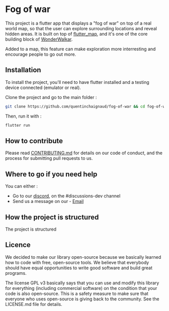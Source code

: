 # Fog of war

This project is a flutter app that displays a "fog of war" on top of a real world map, so that the user can explore surrounding locations and reveal hidden areas. 
It is built on top of [flutter_map](https://pub.dev/packages/flutter_map), and it's one of the core building block of [WonderWalkar](https://wonderwalkar.com/). 

Added to a map, this feature can make exploration more interresting and encourage people to go out more.

## Installation

To install the project, you'll need to have flutter installed and a testing device connected (emulator or real).

Clone the project and go to the main folder :
```bash
git clone https://github.com/quentinchaignaud/fog-of-war && cd fog-of-war
```

Then, run it with : 
```bash
flutter run
```

## How to contribute

Please read [CONTRIBUTING.md](https://github.com/quentinchaignaud/fog-of-war/blob/main/CONTRIBUTING.md) for details on our code of conduct, and the process for submitting pull requests to us.

## Where to go if you need help

You can either :
- Go to our [discord](https://discord.gg/R9gtXaZzfs), on the #discussions-dev channel
- Send us a message on our - [Email](mailto:contact@wonderwalkar.com?subject=[GitHub]%20Source%20Han%20Sans) 

## How the project is structured

The project is structured 

## Licence

We decided to make our library open-source because we basically learned how to code with free, open-source tools. We believe that everybody should have equal opportunities to write good software and build great programs.

The license GPL v3 basically says that you can use and modify this library for everything (including commercial software) on the condition that your code is also open-source. This is a safety measure to make sure that everyone who uses open-source is giving back to the community. See the LICENSE.md file for details.
